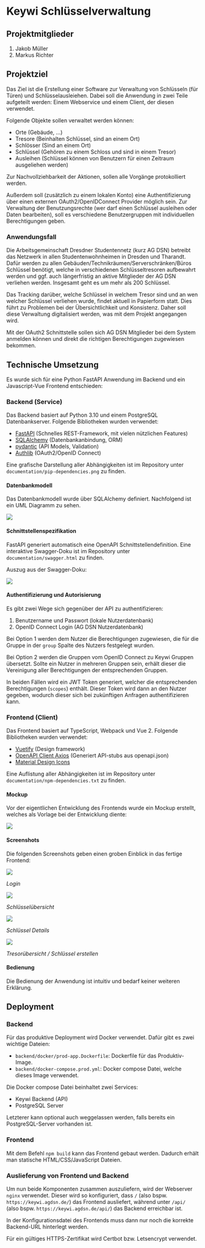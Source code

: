 # Keywi Schlüsselverwaltung

## Projektmitglieder

1. Jakob Müller
2. Markus Richter

## Projektziel
Das Ziel ist die Erstellung einer Software zur Verwaltung von Schlüsseln (für Türen) und Schlüsselausleiehen.
Dabei soll die Anwendung in zwei Teile aufgeteilt werden: Einem Webservice und einem Client, der diesen verwendet.

Folgende Objekte sollen verwaltet werden können:

- Orte (Gebäude, ...)
- Tresore (Beinhalten Schlüssel, sind an einem Ort)
- Schlösser (Sind an einem Ort)
- Schlüssel (Gehören zu einem Schloss und sind in einem Tresor)
- Ausleihen (Schlüssel können von Benutzern für einen Zeitraum ausgeliehen werden)

Zur Nachvollziehbarkeit der Aktionen, sollen alle Vorgänge protokolliert werden.

Außerdem soll (zusätzlich zu einem lokalen Konto) eine Authentifizierung über einen externen OAuth2/OpenIDConnect 
Provider möglich sein. Zur Verwaltung der Benutzungsrechte (wer darf einen Schlüssel ausleihen oder Daten bearbeiten), 
soll es verschiedene Benutzergruppen mit individuellen Berechtigungen geben.

### Anwendungsfall
Die Arbeitsgemeinschaft Dresdner Studentennetz (kurz AG DSN) betreibt das Netzwerk in allen Studentenwohnheimen 
in Dresden und Tharandt. Dafür werden zu allen Gebäuden/Technikräumen/Serverschränken/Büros Schlüssel benötigt,
welche in verschiedenen Schlüsseltresoren aufbewahrt werden und ggf. auch längerfristig an aktive Mitglieder der
AG DSN verliehen werden. Insgesamt geht es um mehr als 200 Schlüssel.

Das Tracking darüber, welche Schlüssel in welchem Tresor sind und an wen welcher Schlüssel verliehen wurde, findet aktuell
in Papierform statt. Dies führt zu Problemen bei der Übersichtlichkeit und Konsistenz. Daher soll diese Verwaltung
digitalisiert werden, was mit dem Projekt angegangen wird.

Mit der OAuth2 Schnittstelle sollen sich AG DSN Mitglieder bei dem System anmelden können und direkt die richtigen
Berechtigungen zugewiesen bekommen.


## Technische Umsetzung
Es wurde sich für eine Python FastAPI Anwendung im Backend und ein Javascript-Vue Frontend entschieden:

### Backend (Service)

Das Backend basiert auf Python 3.10 und einem PostgreSQL Datenbankserver.
Folgende Bibliotheken wurden verwendet:

- [FastAPI](https://fastapi.tiangolo.com/) (Schnelles REST-Framework, mit vielen nützlichen Features)
- [SQLAlchemy](https://www.sqlalchemy.org/) (Datenbankanbindung, ORM)
- [pydantic](https://pydantic-docs.helpmanual.io/) (API Models, Validation)
- [Authlib](https://docs.authlib.org/en/latest/) (OAuth2/OpenID Connect)

Eine grafische Darstellung aller Abhängigkeiten ist im Repository unter `documentation/pip-dependencies.png` zu finden.

#### Datenbankmodell

Das Datenbankmodell wurde über SQLAlchemy definiert. Nachfolgend ist ein UML Diagramm zu sehen.

![](database.png)

#### Schnittstellenspezifikation
FastAPI generiert automatisch eine OpenAPI Schnittstellendefinition. 
Eine interaktive Swagger-Doku ist im Repository unter `documentation/swagger.html` zu finden.

Auszug aus der Swagger-Doku:

![](screenshots/swagger.png)


#### Authentifizierung und Autorisierung
Es gibt zwei Wege sich gegenüber der API zu authentifizieren:

1. Benutzername und Passwort (lokale Nutzerdatenbank)
2. OpenID Connect Login (AG DSN Nutzerdatenbank)

Bei Option 1 werden dem Nutzer die Berechtigungen zugewiesen, die für die Gruppe in der `group` Spalte des Nutzers 
festgelegt wurden.

Bei Option 2 werden die Gruppen vom OpenID Connect zu Keywi Gruppen übersetzt. Sollte ein Nutzer in mehreren Gruppen
sein, erhält dieser die Vereinigung aller Berechtigungen der entsprechenden Gruppen.

In beiden Fällen wird ein JWT Token generiert, welcher die entsprechenden Berechtigungen (`scopes`) enthält. Dieser
Token wird dann an den Nutzer gegeben, wodurch dieser sich bei zukünftigen Anfragen authentifizieren kann.

### Frontend (Client)
Das Frontend basiert auf TypeScript, Webpack und Vue 2.
Folgende Bibliotheken wurden verwendet:

- [Vuetify](https://vuetifyjs.com/en/) (Design framework)
- [OpenAPI Client Axios](https://www.npmjs.com/package/openapi-client-axios) (Generiert API-stubs aus openapi.json)
- [Material Design Icons](https://materialdesignicons.com/)

Eine Auflistung aller Abhängigkeiten ist im Repository unter `documentation/npm-dependencies.txt` zu finden.

#### Mockup
Vor der eigentlichen Entwicklung des Frontends wurde ein Mockup erstellt, welches als Vorlage bei der Entwicklung diente:

![](screenshots/mockup.png)

#### Screenshots
Die folgenden Screenshots geben einen groben Einblick in das fertige Frontend:

![](screenshots/login.png)

*Login*

![](screenshots/keys.png)

*Schlüsselübersicht*

![](screenshots/key.png)

*Schlüssel Details*

![](screenshots/safe.png)

*Tresorübersicht / Schlüssel erstellen*

#### Bedienung
Die Bedienung der Anwendung ist intuitiv und bedarf keiner weiteren Erklärung.

## Deployment

### Backend
Für das produktive Deployment wird Docker verwendet. Dafür gibt es zwei wichtige Dateien:

- `backend/docker/prod-app.Dockerfile`: Dockerfile für das Produktiv-Image.
- `backend/docker-compose.prod.yml`: Docker compose Datei, welche dieses Image verwendet.

Die Docker compose Datei beinhaltet zwei Services:

- Keywi Backend (API)
- PostgreSQL Server

Letzterer kann optional auch weggelassen werden, falls bereits ein PostgreSQL-Server vorhanden ist.

### Frontend
Mit dem Befehl `npm build` kann das Frontend gebaut werden. Dadurch erhält man statische HTML/CSS/JavaScript Dateien.

### Auslieferung von Frontend und Backend
Um nun beide Komponenten zusammen auszuliefern, wird der Webserver `nginx` verwendet.
Dieser wird so konfiguriert, dass `/` (also bspw. `https://keywi.agdsn.de/`) das Frontend ausliefert, während
unter `/api/` (also bspw. `https://keywi.agdsn.de/api/`) das Backend erreichbar ist.

In der Konfigurationsdatei des Frontends muss dann nur noch die korrekte Backend-URL hinterlegt werden.

Für ein gültiges HTTPS-Zertifikat wird Certbot bzw. Letsencrypt verwendet.